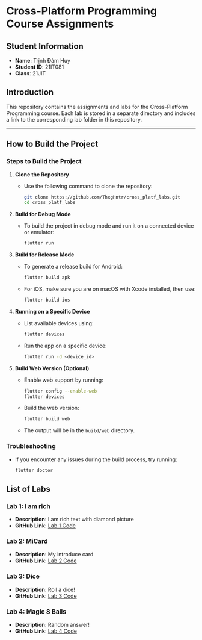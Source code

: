 # Cross-Platform Programming Course Assignments

## Student Information
- **Name**: Trịnh Đàm Huy  
- **Student ID**: 21IT081  
- **Class**: 21JIT  

## Introduction
This repository contains the assignments and labs for the Cross-Platform Programming course. Each lab is stored in a separate directory and includes a link to the corresponding lab folder in this repository.

---

## How to Build the Project

### Steps to Build the Project
1. **Clone the Repository**
   - Use the following command to clone the repository:
     ```bash
     git clone https://github.com/ThxgHntr/cross_platf_labs.git
     cd cross_platf_labs
     ```

2. **Build for Debug Mode**
   - To build the project in debug mode and run it on a connected device or emulator:
     ```bash
     flutter run
     ```

3. **Build for Release Mode**
   - To generate a release build for Android:
     ```bash
     flutter build apk
     ```
   - For iOS, make sure you are on macOS with Xcode installed, then use:
     ```bash
     flutter build ios
     ```

4. **Running on a Specific Device**
   - List available devices using:
     ```bash
     flutter devices
     ```
   - Run the app on a specific device:
     ```bash
     flutter run -d <device_id>
     ```

5. **Build Web Version (Optional)**
   - Enable web support by running:
     ```bash
     flutter config --enable-web
     flutter devices
     ```
   - Build the web version:
     ```bash
     flutter build web
     ```
   - The output will be in the `build/web` directory.

### Troubleshooting
- If you encounter any issues during the build process, try running:
  ```bash
  flutter doctor


## List of Labs

### Lab 1: I am rich
- **Description**: I am rich text with diamond picture  
- **GitHub Link**: [Lab 1 Code](https://github.com/ThxgHntr/cross_platf_labs/blob/master/lib/src/lab1)

### Lab 2: MiCard
- **Description**: My introduce card
- **GitHub Link**: [Lab 2 Code](https://github.com/ThxgHntr/cross_platf_labs/blob/master/lib/src/lab2)

### Lab 3: Dice
- **Description**: Roll a dice! 
- **GitHub Link**: [Lab 3 Code](https://github.com/ThxgHntr/cross_platf_labs/blob/master/lib/src/lab3)

### Lab 4: Magic 8 Balls
- **Description**: Random answer!
- **GitHub Link**: [Lab 4 Code](https://github.com/ThxgHntr/cross_platf_labs/blob/master/lib/src/lab4)
